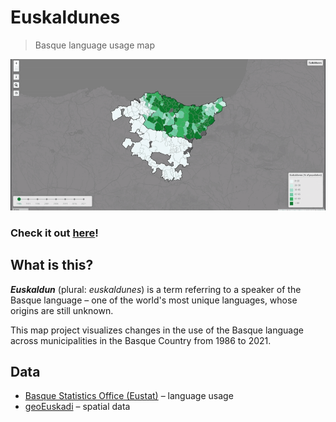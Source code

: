 # Euskaldunes

> Basque language usage map

![Demo](https://github.com/adamolejniczak/euskaldunes/blob/main/demo.gif)

### Check it out [here](https://adamolejniczak.github.io/euskaldunes/)!

## What is this?

***Euskaldun*** (plural: *euskaldunes*) is a term referring to a speaker of the Basque language – one of the world's most unique languages, whose origins are still unknown.

This map project visualizes changes in the use of the Basque language across municipalities in the Basque Country from 1986 to 2021.

## Data

 - [Basque Statistics Office (Eustat)](https://en.eustat.eus/) – language usage
 - [geoEuskadi](https://www.geo.euskadi.eus/) – spatial data
